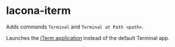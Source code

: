 # lacona-iterm
Adds commands `Terminal` and `Terminal at Path <path>`.

Launches the [iTerm application](https://www.iterm2.com) instead of the default Terminal app.
